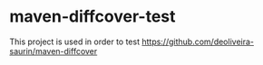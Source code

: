 # maven-diffcover-test

This project is used in order to test https://github.com/deoliveira-saurin/maven-diffcover